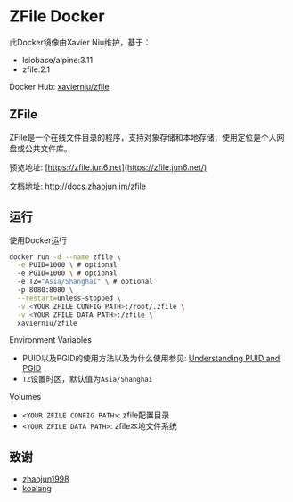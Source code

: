 # ZFile Docker

此Docker镜像由Xavier Niu维护，基于：

- lsiobase/alpine:3.11
- zfile:2.1

Docker Hub: [xavierniu/zfile](https://hub.docker.com/r/xavierniu/zfile)

## ZFile

ZFile是一个在线文件目录的程序，支持对象存储和本地存储，使用定位是个人网盘或公共文件库。

预览地址: [https://zfile.jun6.net](https://zfile.jun6.net/)

文档地址: http://docs.zhaojun.im/zfile

## 运行

使用Docker运行

```bash
docker run -d --name zfile \
  -e PUID=1000 \ # optional
  -e PGID=1000 \ # optional
  -e TZ="Asia/Shanghai" \ # optional
  -p 8080:8080 \
  --restart=unless-stopped \
  -v <YOUR ZFILE CONFIG PATH>:/root/.zfile \
  -v <YOUR ZFILE DATA PATH>:/zfile \
  xavierniu/zfile
```

Environment Variables

- PUID以及PGID的使用方法以及为什么使用参见: [Understanding PUID and PGID](https://docs.linuxserver.io/general/understanding-puid-and-pgid)
- `TZ`设置时区，默认值为`Asia/Shanghai`

Volumes

- `<YOUR ZFILE CONFIG PATH>`: zfile配置目录
- `<YOUR ZFILE DATA PATH>`: zfile本地文件系统

## 致谢

-  [zhaojun1998](https://github.com/zhaojun1998/zfile)
-  [koalang](https://github.com/koalang/zfile)

